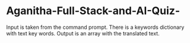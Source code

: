 # Aganitha-Full-Stack-and-AI-Quiz-
Input is taken from the command prompt. There is a keywords dictionary with text key words. Output is an array with the translated text.
